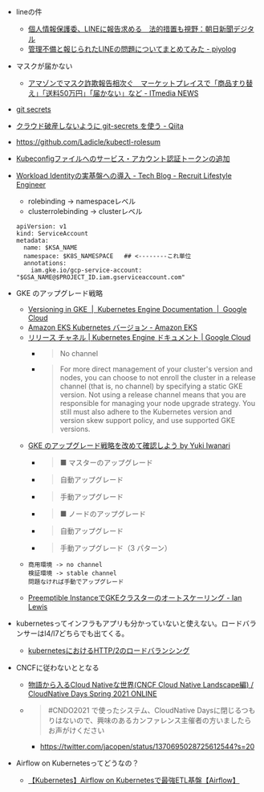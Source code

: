 - lineの件
  - [個人情報保護委、LINEに報告求める　法的措置も視野：朝日新聞デジタル](https://www.asahi.com/articles/ASP3M6GC4P3MULZU010.html)
  - [管理不備と報じられたLINEの問題についてまとめてみた - piyolog](https://piyolog.hatenadiary.jp/entry/2021/03/19/072110)

- マスクが届かない
  - [アマゾンでマスク詐欺報告相次ぐ　マーケットプレイスで「商品すり替え」「送料50万円」「届かない」など - ITmedia NEWS](https://www.itmedia.co.jp/news/articles/2003/25/news135.html)

- [git secrets](https://github.com/awslabs/git-secrets)
- [クラウド破産しないように git-secrets を使う - Qiita](https://qiita.com/pottava/items/4c602c97aacf10c058f1)
- https://github.com/Ladicle/kubectl-rolesum
- [Kubeconfigファイルへのサービス・アカウント認証トークンの追加](https://docs.oracle.com/ja-jp/iaas/Content/ContEng/Tasks/contengaddingserviceaccttoken.htm)
- [Workload Identityの実基盤への導入 - Tech Blog - Recruit Lifestyle Engineer](https://engineer.recruit-lifestyle.co.jp/techblog/2019-12-23-workload-identity/)
  - rolebinding -> namespaceレベル
  - clusterrolebinding -> clusterレベル
  ```
  apiVersion: v1
  kind: ServiceAccount
  metadata:
    name: $KSA_NAME
    namespace: $K8S_NAMESPACE   ## <--------これ単位
    annotations:
      iam.gke.io/gcp-service-account:   "$GSA_NAME@$PROJECT_ID.iam.gserviceaccount.com"
  ```

- GKE のアップグレード戦略
  - [Versioning in GKE  |  Kubernetes Engine Documentation  |  Google Cloud](https://cloud.google.com/kubernetes-engine/versioning)
  - [Amazon EKS Kubernetes バージョン - Amazon EKS](https://docs.aws.amazon.com/ja_jp/eks/latest/userguide/kubernetes-versions.html)
  - [リリース チャネル  |  Kubernetes Engine ドキュメント  |  Google Cloud](https://cloud.google.com/kubernetes-engine/docs/concepts/release-channels)
     - > No channel
     - > For more direct management of your cluster's version and nodes, you can choose to not enroll the cluster in a release channel  (that is, no channel) by specifying a static GKE version. Not using a release channel means that you are responsible for managing your  node upgrade strategy. You still must also adhere to the Kubernetes version and version skew support policy, and use supported GKE  versions.
  - [GKE のアップグレード戦略を改めて確認しよう by Yuki Iwanari](https://link.medium.com/oD38BgegNeb)
    - > ■ マスターのアップグレード
    - > 自動アップグレード
    - > 手動アップグレード
    - > ■ ノードのアップグレード
    - > 自動アップグレード
    - > 手動アップグレード（3 パターン）
  - ```
    商用環境 -> no channel
    検証環境 -> stable channel
    問題なければ手動でアップグレード
    ```
  - [Preemptible InstanceでGKEクラスターのオートスケーリング - Ian Lewis](https://www.ianlewis.org/jp/gke-preemptible-instance-autoscaling-ja)

- kubernetesってインフラもアプリも分かっていないと使えない。ロードバランサーはl4/l7どちらでも出てくる。
  - [kubernetesにおけるHTTP/2のロードバランシング](https://qiita.com/immrshc/items/be2e57767bde69b65425)
- CNCFに従わないととなる
  - [物語から入るCloud Nativeな世界(CNCF Cloud Native Landscape編) / CloudNative Days Spring 2021 ONLINE](https://speakerdeck.com/yoshiki0705/cloudnative-days-spring-2021-online?slide=22)
  - > #CNDO2021 で使ったシステム、CloudNative Daysに閉じるつもりはないので、興味のあるカンファレンス主催者の方いましたらお声がけください
    - https://twitter.com/jacopen/status/1370695028725612544?s=20

- Airflow on Kubernetesってどうなの？
  - [【Kubernetes】Airflow on Kubernetesで最強ETL基盤【Airflow】](https://qiita.com/chan-p/items/8d31346dbaa0ee90bccf)